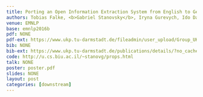 ```yaml
---
title: Porting an Open Information Extraction System from English to German 
authors: Tobias Falke, <b>Gabriel Stanovsky</b>, Iryna Gurevych, Ido Dagan 
venue: EMNLP
base: emnlp2016b
pdf: NONE
pdf-ext: https://www.ukp.tu-darmstadt.de/fileadmin/user_upload/Group_UKP/publikationen/2016/EMNLP_2016_PropsDE_cr.pdf
bib: NONE
bib-ext: https://www.ukp.tu-darmstadt.de/publications/details/?no_cache=1&tx_bibtex_pi1%5Bpub_id%5D=TUD-CS-2016-0181&type=99&tx_bibtex_pi1%5Bbibtex%5D=yes
code: http://u.cs.biu.ac.il/~stanovg/props.html
talk: NONE
poster: poster.pdf
slides: NONE
layout: post
categories: [downstream]
---
```

